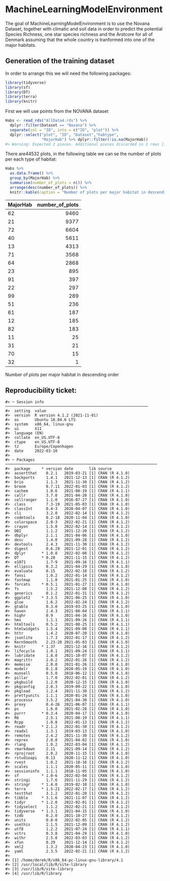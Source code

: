
<!-- README.md is generated from README.Rmd. Please edit that file -->

# MachineLearningModelEnvironment

<!-- badges: start -->
<!-- badges: end -->

The goal of MachineLearningModelEnvironment is to use the Novana
Dataset, together with climatic and soil data in order to predict the
potential Species Richness, one star species richness and the Arstcore
for all of Denmark assuming that the whole country is tranformed into
one of the major habitats.

## Generation of the training dataset

In order to arrange this we will need the following packages:

``` r
library(tidyverse)
library(sf)
library(DT)
library(terra)
library(knitr)
```

First we will use points from the NOVANA dataset

``` r
Habs <- read_rds("AllData4.rds") %>%
  dplyr::filter(Dataset == "Novana") %>%
  separate(col = "ID", into = c("ID", "plot")) %>%
  dplyr::select("plot", "ID", "Dataset","habtype",
                "MajorHab") %>% dplyr::filter(!is.na(MajorHab)) 
#> Warning: Expected 2 pieces. Additional pieces discarded in 1 rows [1].
```

There are44532 plots, in the following table we can se the number of
plots per each type of habitat:

``` r
Habs %>% 
  as.data.frame() %>% 
  group_by(MajorHab) %>% 
  summarise(number_of_plots = n()) %>% 
  arrange(desc(number_of_plots)) %>% 
  knitr::kable(caption = "Number of plots per major habitat in descending order")
```

| MajorHab | number\_of\_plots |
|:---------|------------------:|
| 62       |              9460 |
| 21       |              9377 |
| 72       |              6604 |
| 40       |              5611 |
| 13       |              4313 |
| 71       |              3568 |
| 64       |              2868 |
| 23       |               895 |
| 91       |               397 |
| 22       |               297 |
| 99       |               289 |
| 51       |               236 |
| 61       |               187 |
| 12       |               185 |
| 82       |               183 |
| 11       |                25 |
| 31       |                21 |
| 70       |                15 |
| 32       |                 1 |

Number of plots per major habitat in descending order

## Reproducibility ticket:

    #> ─ Session info ───────────────────────────────────────────────────────────────
    #>  setting  value                       
    #>  version  R version 4.1.2 (2021-11-01)
    #>  os       Ubuntu 18.04.6 LTS          
    #>  system   x86_64, linux-gnu           
    #>  ui       X11                         
    #>  language (EN)                        
    #>  collate  en_US.UTF-8                 
    #>  ctype    en_US.UTF-8                 
    #>  tz       Europe/Copenhagen           
    #>  date     2022-03-10                  
    #> 
    #> ─ Packages ───────────────────────────────────────────────────────────────────
    #>  package     * version date       lib source        
    #>  assertthat    0.2.1   2019-03-21 [1] CRAN (R 4.1.0)
    #>  backports     1.4.1   2021-12-13 [1] CRAN (R 4.1.2)
    #>  brio          1.1.3   2021-11-30 [1] CRAN (R 4.1.2)
    #>  broom         0.7.11  2022-01-03 [1] CRAN (R 4.1.2)
    #>  cachem        1.0.6   2021-08-19 [1] CRAN (R 4.1.1)
    #>  callr         3.7.0   2021-04-20 [1] CRAN (R 4.1.0)
    #>  cellranger    1.1.0   2016-07-27 [1] CRAN (R 4.1.0)
    #>  class         7.3-19  2021-05-03 [1] CRAN (R 4.1.0)
    #>  classInt      0.4-3   2020-04-07 [1] CRAN (R 4.1.0)
    #>  cli           3.2.0   2022-02-14 [1] CRAN (R 4.1.2)
    #>  codetools     0.2-18  2020-11-04 [1] CRAN (R 4.1.0)
    #>  colorspace    2.0-3   2022-02-21 [1] CRAN (R 4.1.2)
    #>  crayon        1.5.0   2022-02-14 [1] CRAN (R 4.1.2)
    #>  DBI           1.1.2   2021-12-20 [1] CRAN (R 4.1.2)
    #>  dbplyr        2.1.1   2021-04-06 [1] CRAN (R 4.1.0)
    #>  desc          1.4.0   2021-09-28 [1] CRAN (R 4.1.2)
    #>  devtools      2.4.3   2021-11-30 [1] CRAN (R 4.1.2)
    #>  digest        0.6.29  2021-12-01 [1] CRAN (R 4.1.2)
    #>  dplyr       * 1.0.8   2022-02-08 [1] CRAN (R 4.1.2)
    #>  DT          * 0.20    2021-11-15 [1] CRAN (R 4.1.2)
    #>  e1071         1.7-9   2021-09-16 [1] CRAN (R 4.1.1)
    #>  ellipsis      0.3.2   2021-04-29 [1] CRAN (R 4.1.0)
    #>  evaluate      0.15    2022-02-18 [1] CRAN (R 4.1.2)
    #>  fansi         1.0.2   2022-01-14 [1] CRAN (R 4.1.2)
    #>  fastmap       1.1.0   2021-01-25 [1] CRAN (R 4.1.0)
    #>  forcats     * 0.5.1   2021-01-27 [1] CRAN (R 4.1.0)
    #>  fs            1.5.2   2021-12-08 [1] CRAN (R 4.1.2)
    #>  generics      0.1.2   2022-01-31 [1] CRAN (R 4.1.2)
    #>  ggplot2     * 3.3.5   2021-06-25 [1] CRAN (R 4.1.0)
    #>  glue          1.6.2   2022-02-24 [1] CRAN (R 4.1.2)
    #>  gtable        0.3.0   2019-03-25 [1] CRAN (R 4.1.0)
    #>  haven         2.4.3   2021-08-04 [1] CRAN (R 4.1.1)
    #>  highr         0.9     2021-04-16 [1] CRAN (R 4.1.0)
    #>  hms           1.1.1   2021-09-26 [1] CRAN (R 4.1.1)
    #>  htmltools     0.5.2   2021-08-25 [1] CRAN (R 4.1.1)
    #>  htmlwidgets   1.5.4   2021-09-08 [1] CRAN (R 4.1.1)
    #>  httr          1.4.2   2020-07-20 [1] CRAN (R 4.1.0)
    #>  jsonlite      1.7.3   2022-01-17 [1] CRAN (R 4.1.2)
    #>  KernSmooth    2.23-20 2021-05-03 [1] CRAN (R 4.1.0)
    #>  knitr       * 1.37    2021-12-16 [1] CRAN (R 4.1.2)
    #>  lifecycle     1.0.1   2021-09-24 [1] CRAN (R 4.1.1)
    #>  lubridate     1.8.0   2021-10-07 [1] CRAN (R 4.1.2)
    #>  magrittr      2.0.2   2022-01-26 [1] CRAN (R 4.1.2)
    #>  memoise       2.0.0   2021-01-26 [1] CRAN (R 4.1.0)
    #>  modelr        0.1.8   2020-05-19 [1] CRAN (R 4.1.0)
    #>  munsell       0.5.0   2018-06-12 [1] CRAN (R 4.1.0)
    #>  pillar        1.7.0   2022-02-01 [1] CRAN (R 4.1.2)
    #>  pkgbuild      1.2.0   2020-12-15 [1] CRAN (R 4.1.0)
    #>  pkgconfig     2.0.3   2019-09-22 [1] CRAN (R 4.1.0)
    #>  pkgload       1.2.4   2021-11-30 [1] CRAN (R 4.1.2)
    #>  prettyunits   1.1.1   2020-01-24 [1] CRAN (R 4.1.0)
    #>  processx      3.5.2   2021-04-30 [1] CRAN (R 4.1.0)
    #>  proxy         0.4-26  2021-06-07 [1] CRAN (R 4.1.1)
    #>  ps            1.6.0   2021-02-28 [1] CRAN (R 4.1.0)
    #>  purrr       * 0.3.4   2020-04-17 [1] CRAN (R 4.1.0)
    #>  R6            2.5.1   2021-08-19 [1] CRAN (R 4.1.1)
    #>  Rcpp          1.0.8   2022-01-13 [1] CRAN (R 4.1.2)
    #>  readr       * 2.1.2   2022-01-30 [1] CRAN (R 4.1.2)
    #>  readxl        1.3.1   2019-03-13 [1] CRAN (R 4.1.0)
    #>  remotes       2.4.2   2021-11-30 [1] CRAN (R 4.1.2)
    #>  reprex        2.0.0   2021-04-02 [1] CRAN (R 4.1.0)
    #>  rlang         1.0.2   2022-03-04 [1] CRAN (R 4.1.2)
    #>  rmarkdown     2.11    2021-09-14 [1] CRAN (R 4.1.2)
    #>  rprojroot     2.0.2   2020-11-15 [1] CRAN (R 4.1.0)
    #>  rstudioapi    0.13    2020-11-12 [1] CRAN (R 4.1.0)
    #>  rvest         1.0.2   2021-10-16 [1] CRAN (R 4.1.2)
    #>  scales        1.1.1   2020-05-11 [1] CRAN (R 4.1.0)
    #>  sessioninfo   1.1.1   2018-11-05 [1] CRAN (R 4.1.0)
    #>  sf          * 1.0-6   2022-02-04 [1] CRAN (R 4.1.2)
    #>  stringi       1.7.6   2021-11-29 [1] CRAN (R 4.1.2)
    #>  stringr     * 1.4.0   2019-02-10 [1] CRAN (R 4.1.0)
    #>  terra       * 1.5-21  2022-02-17 [1] CRAN (R 4.1.2)
    #>  testthat      3.1.2   2022-01-20 [1] CRAN (R 4.1.2)
    #>  tibble      * 3.1.6   2021-11-07 [1] CRAN (R 4.1.2)
    #>  tidyr       * 1.2.0   2022-02-01 [1] CRAN (R 4.1.2)
    #>  tidyselect    1.1.2   2022-02-21 [1] CRAN (R 4.1.2)
    #>  tidyverse   * 1.3.1   2021-04-15 [1] CRAN (R 4.1.0)
    #>  tzdb          0.2.0   2021-10-27 [1] CRAN (R 4.1.2)
    #>  units         0.8-0   2022-02-05 [1] CRAN (R 4.1.2)
    #>  usethis       2.1.5   2021-12-09 [1] CRAN (R 4.1.2)
    #>  utf8          1.2.2   2021-07-24 [1] CRAN (R 4.1.1)
    #>  vctrs         0.3.8   2021-04-29 [1] CRAN (R 4.1.0)
    #>  withr         2.5.0   2022-03-03 [1] CRAN (R 4.1.2)
    #>  xfun          0.29    2021-12-14 [1] CRAN (R 4.1.2)
    #>  xml2          1.3.2   2020-04-23 [1] CRAN (R 4.1.0)
    #>  yaml          2.3.5   2022-02-21 [1] CRAN (R 4.1.2)
    #> 
    #> [1] /home/derek/R/x86_64-pc-linux-gnu-library/4.1
    #> [2] /usr/local/lib/R/site-library
    #> [3] /usr/lib/R/site-library
    #> [4] /usr/lib/R/library
